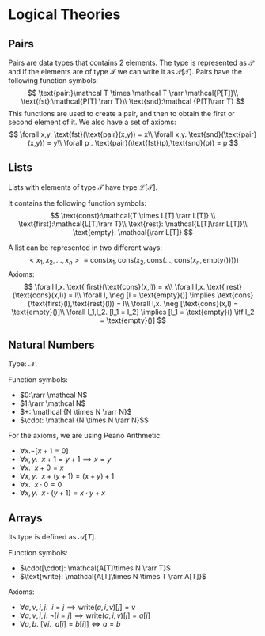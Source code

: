 # Logical Theories

## Pairs

Pairs are data types that contains 2 elements. The type is represented as $\mathcal P$ and if the elements are of type $\mathcal T$ we can write it as $\mathcal {P[T]}$. Pairs have the following function symbols:
$$
\text{pair:}\mathcal T \times \mathcal T \rarr \mathcal{P[T]}\\
\text{fst}:\mathcal{P[T] \rarr T}\\
\text{snd}:\mathcal {P[T]\rarr T}
$$
This functions are used to create a pair, and then to obtain the first or second element of it. We also have a set of axioms:
$$
\forall x,y. \text{fst}(\text{pair}(x,y)) = x\\
\forall x,y. \text{snd}(\text{pair}(x,y)) = y\\
\forall p . \text{pair}(\text{fst}(p),\text{snd}(p)) = p
$$

## Lists

Lists with elements of type $\mathcal T$ have type $\mathcal {L[T]}$. 

It contains the following function symbols:
$$
\text{const}:\mathcal{T \times L[T] \rarr L[T]} \\
\text{first}:\mathcal{L[T]\rarr T}\\
\text{rest}: \mathcal{L[T]\rarr L[T]}\\
\text{empty}: \mathcal{\rarr L[T]}
$$

A list can be represented in two different ways:
$$
<x_1,x_2,\dots,x_n> \equiv \text{cons}(x_1,\text{cons}(x_2,\text{cons}(\dots,\text{cons}(x_n,\text{empty}()))))
$$
Axioms:
$$
\forall l,x. \text{ first}(\text{cons}(x,l)) = x\\
\forall l,x. \text{ rest}(\text{cons}(x,l)) = l\\
\forall l, \neg [l = \text{empty}()] \implies \text{cons}(\text{first}(l),\text{rest}(l)) = l\\
\forall l,x. \neg [\text{cons}(x,l) = \text{empty}()]\\
\forall l_1,l_2. [l_1 = l_2] \implies [l_1 = \text{empty}() \iff l_2 = \text{empty}()]
$$

## Natural Numbers

Type: $\mathcal N$.

Function symbols:

- $0:\rarr \mathcal N$
- $1:\rarr \mathcal N$
- $+: \mathcal {N \times N \rarr N}$
- $\cdot: \mathcal {N \times N \rarr N}$$

For the axioms, we are using Peano Arithmetic:

- $\forall x. \neg[x+1 = 0]$
- $\forall x,y.~~ x + 1= y+1 \implies x = y$
- $\forall x.~~x+0 = x$
- $\forall x,y.~~ x + (y + 1) = (x+y)+1$
- $\forall x.~~ x \cdot0=0$
- $\forall x,y.~~x\cdot(y+1) = x \cdot y + x$

## Arrays

Its type is defined as $\mathcal A[T]$.

Function symbols:

- $\cdot[\cdot]: \mathcal{A[T]\times N \rarr T}$
- $\text{write}: \mathcal{A[T]\times N \times T \rarr A[T]}$

Axioms:

- $\forall a,v,i,j.~~ i = j \implies \text{write}(a,i,v)[j] = v$
- $\forall a,v,i,j.~\neg[i=j] \implies \text{write}(a,i,v)[j]=a[j]$
- $\forall a,b.~[\forall i.~~a[i] = b[i]] \iff a = b$

